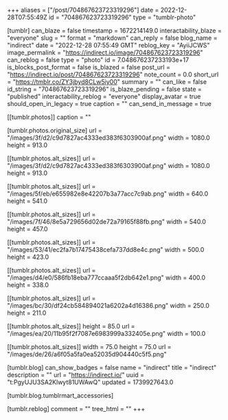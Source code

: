 +++
aliases = ["/post/704867623723319296"]
date = 2022-12-28T07:55:49Z
id = "704867623723319296"
type = "tumblr-photo"

[tumblr]
can_blaze = false
timestamp = 1672214149.0
interactability_blaze = "everyone"
slug = ""
format = "markdown"
can_reply = false
blog_name = "indirect"
date = "2022-12-28 07:55:49 GMT"
reblog_key = "AyiiJCWS"
image_permalink = "https://indirect.io/image/704867623723319296"
can_reblog = false
type = "photo"
id = 7.048676237233193e+17
is_blocks_post_format = false
is_blazed = false
post_url = "https://indirect.io/post/704867623723319296"
note_count = 0.0
short_url = "https://tmblr.co/ZY3jbyd8CLw5iy00"
summary = ""
can_like = false
id_string = "704867623723319296"
is_blaze_pending = false
state = "published"
interactability_reblog = "everyone"
display_avatar = true
should_open_in_legacy = true
caption = ""
can_send_in_message = true

[[tumblr.photos]]
caption = ""

[tumblr.photos.original_size]
url = "/images/3f/d2/c9d7827ac4333ed383f6303900af.png"
width = 1080.0
height = 913.0

[[tumblr.photos.alt_sizes]]
url = "/images/3f/d2/c9d7827ac4333ed383f6303900af.png"
width = 1080.0
height = 913.0

[[tumblr.photos.alt_sizes]]
url = "/images/5f/eb/e655982e8e42207b3a77acc7c9ab.png"
width = 640.0
height = 541.0

[[tumblr.photos.alt_sizes]]
url = "/images/7f/46/8e5a729656d02de72a79165f88fb.png"
width = 540.0
height = 457.0

[[tumblr.photos.alt_sizes]]
url = "/images/53/41/ec2fa7b17475438cefa737dd8e4c.png"
width = 500.0
height = 423.0

[[tumblr.photos.alt_sizes]]
url = "/images/d4/e0/586fb18eba777ccaaa5f2db642e1.png"
width = 400.0
height = 338.0

[[tumblr.photos.alt_sizes]]
url = "/images/bc/30/df24cb584894021a6202a4d16386.png"
width = 250.0
height = 211.0

[[tumblr.photos.alt_sizes]]
height = 85.0
url = "/images/ea/20/11b95f2f7087e6983999a332405e.png"
width = 100.0

[[tumblr.photos.alt_sizes]]
width = 75.0
height = 75.0
url = "/images/de/26/a6f05a5fa0ea52035d904440c5f5.png"

[tumblr.blog]
can_show_badges = false
name = "indirect"
title = "indirect"
description = ""
url = "https://indirect.io/"
uuid = "t:PgyUJU3SA2Klwyt81UWAwQ"
updated = 1739927643.0

[tumblr.blog.tumblrmart_accessories]

[tumblr.reblog]
comment = ""
tree_html = ""
+++
